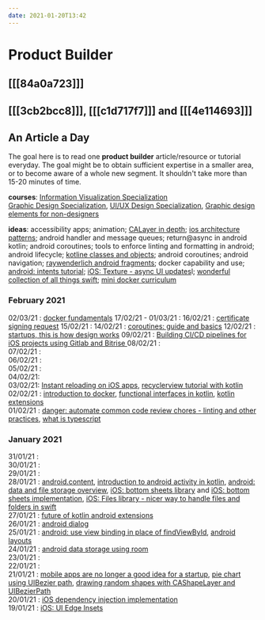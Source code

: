 ```yaml
---
date: 2021-01-20T13:42
---
```


# Product Builder

## [[[84a0a723]]]

## [[[3cb2bcc8]]], [[[c1d717f7]]] and [[[4e114693]]]



## An Article a Day
The goal here is to read one **product builder** article/resource or tutorial everyday. The goal might be to obtain sufficient expertise in a smaller area, or to become aware of a whole new segment. It shouldn't take more than 15-20 minutes of time.

**courses**:
[Information Visualization Specialization](https://www.coursera.org/specializations/information-visualization)  
[Graphic Design Specialization](https://www.coursera.org/specializations/graphic-design#courses), [UI/UX Design Specialization](https://www.coursera.org/specializations/ui-ux-design), [Graphic design elements for non-designers](https://www.coursera.org/specializations/graphic-design-elements-non-designers)

**ideas**: accessibility apps; animation; [CALayer in depth](https://www.calayer.com/core-animation/2016/05/22/cashapelayer-in-depth.html); [ios architecture patterns](https://medium.com/ios-os-x-development/ios-architecture-patterns-ecba4c38de52); android handler and message queues; return@async in android kotlin; android coroutines; tools to enforce linting and formatting in android; android lifecycle; [kotline classes and objects](https://kotlinlang.org/docs/reference/classes.html); android coroutines;  android navigation; [raywenderlich android fragments](https://www.raywenderlich.com/1364094-android-fragments-tutorial-an-introduction-with-kotlin); docker capability and use; [android: intents tutorial](https://www.raywenderlich.com/?p=160019); [iOS: Texture -  async UI updates](https://github.com/texturegroup/texture/)l; [wonderful collection of all things swift](https://www.pointfree.co/); [mini docker curriculum](https://docker-curriculum.com/)


### February 2021

02/03/21 : [docker fundamentals](https://dev.to/skaytech/docker-fundamentals-2ibi)
17/02/21 - 01/03/21 : 
16/02/21 : [certificate signing request](http://shashikantjagtap.net/ios-code-signing-2-certificate-signing-requests/)
15/02/21 : 
14/02/21 : [coroutines: guide and basics](https://kotlinlang.org/docs/coroutines-guide.html)
12/02/21 : [startups, this is how design works](https://startupsthisishowdesignworks.com/)
09/02/21 : [Building CI/CD pipelines for iOS projects using Gitlab and Bitrise
](https://medium.com/tumiya/building-ci-cd-pipelines-for-ios-projects-using-gitlab-and-bitrise-b4f895e0375e)
08/02/21 :   
07/02/21 :  
06/02/21 :   
05/02/21 :   
04/02/21:  
03/02/21: [Instant reloading on iOS apps](https://instagram-engineering.com/instant-feedback-in-ios-engineering-workflows-c3f6508c76c8), [recyclerview tutorial with kotlin](https://www.raywenderlich.com/1560485-android-recyclerview-tutorial-with-kotlin#toc-anchor-007)
02/02/21 : [introduction to docker](https://www.geeksforgeeks.org/introduction-to-docker/), [functional interfaces in kotlin](https://kotlinlang.org/docs/reference/fun-interfaces.html), [kotlin extensions](https://kotlinlang.org/docs/reference/extensions.html)  
01/02/21 : [danger: automate common code review chores - linting and other practices](https://danger.systems/), [what is typescript](https://artsy.github.io/blog/2019/04/05/omakase-typescript/)  

### January 2021
31/01/21 :  
30/01/21 :  
29/01/21 :  
28/01/21 : [android.content](https://developer.android.com/reference/android/content/package-summary), [introduction to android activity in kotlin](https://www.raywenderlich.com/2705552-introduction-to-android-activities-with-kotlin#toc-anchor-001), [android: data and file storage overview](https://developer.android.com/training/data-storage), [iOS: bottom sheets library](https://github.com/gordontucker/FittedSheets) and [iOS: bottom sheets implementation](https://medium.com/trendyol-tech/using-ios-bottom-sheet-61cfd29f905e), [iOS: Files library - nicer way to handle files and folders in swift](v)  
27/01/21 : [future of kotlin android extensions](https://android-developers.googleblog.com/2020/11/the-future-of-kotlin-android-extensions.html)  
26/01/21 : [android dialog](https://developer.android.com/guide/topics/ui/dialogs)  
25/01/21 : [android: use view binding in place of findViewById](https://developer.android.com/topic/libraries/view-binding), [android layouts](https://developer.android.com/guide/topics/ui/declaring-layout)  
24/01/21 : [android data storage using room](https://developer.android.com/training/data-storage/room)  
23/01/21 :  
22/01/21 :   
21/01/21 : [mobile apps are no longer a good idea for a startup](v), [pie chart using UIBezier path](https://medium.com/better-programming/what-is-a-uibezierpath-in-swift-3e024af92e3d), [drawing random shapes with CAShapeLayer and UIBezierPath](https://medium.com/flawless-app-stories/drawing-using-cashapelayer-in-ios-9a6c83de7eb2)  
20/01/21 : [iOS dependency injection implementation](https://www.raywenderlich.com/14223279-dependency-injection-tutorial-for-ios-getting-started)  
19/01/21 : [iOS: UI Edge Insets](https://medium.com/short-swift-stories/using-uiedgeinsets-to-layout-a-uibutton-44ba04dd085c)  











